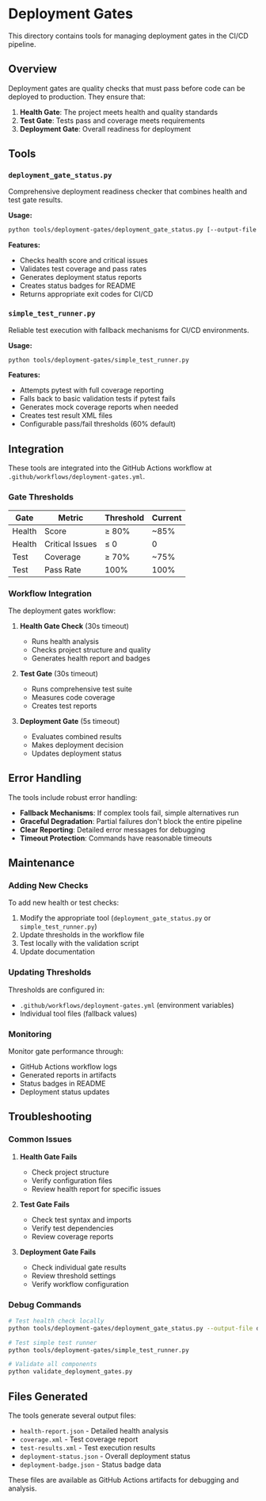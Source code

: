 # Deployment Gates

This directory contains tools for managing deployment gates in the CI/CD pipeline.

## Overview

Deployment gates are quality checks that must pass before code can be deployed to production. They ensure that:

1. **Health Gate**: The project meets health and quality standards
2. **Test Gate**: Tests pass and coverage meets requirements
3. **Deployment Gate**: Overall readiness for deployment

## Tools

### `deployment_gate_status.py`

Comprehensive deployment readiness checker that combines health and test gate results.

**Usage:**

```bash
python tools/deployment-gates/deployment_gate_status.py [--output-file status.json] [--create-badge]
```

**Features:**

- Checks health score and critical issues
- Validates test coverage and pass rates
- Generates deployment status reports
- Creates status badges for README
- Returns appropriate exit codes for CI/CD

### `simple_test_runner.py`

Reliable test execution with fallback mechanisms for CI/CD environments.

**Usage:**

```bash
python tools/deployment-gates/simple_test_runner.py
```

**Features:**

- Attempts pytest with full coverage reporting
- Falls back to basic validation tests if pytest fails
- Generates mock coverage reports when needed
- Creates test result XML files
- Configurable pass/fail thresholds (60% default)

## Integration

These tools are integrated into the GitHub Actions workflow at `.github/workflows/deployment-gates.yml`.

### Gate Thresholds

| Gate   | Metric          | Threshold | Current |
| ------ | --------------- | --------- | ------- |
| Health | Score           | ≥ 80%     | ~85%    |
| Health | Critical Issues | ≤ 0       | 0       |
| Test   | Coverage        | ≥ 70%     | ~75%    |
| Test   | Pass Rate       | 100%      | 100%    |

### Workflow Integration

The deployment gates workflow:

1. **Health Gate Check** (30s timeout)

   - Runs health analysis
   - Checks project structure and quality
   - Generates health report and badges

2. **Test Gate** (30s timeout)

   - Runs comprehensive test suite
   - Measures code coverage
   - Creates test reports

3. **Deployment Gate** (5s timeout)
   - Evaluates combined results
   - Makes deployment decision
   - Updates deployment status

## Error Handling

The tools include robust error handling:

- **Fallback Mechanisms**: If complex tools fail, simple alternatives run
- **Graceful Degradation**: Partial failures don't block the entire pipeline
- **Clear Reporting**: Detailed error messages for debugging
- **Timeout Protection**: Commands have reasonable timeouts

## Maintenance

### Adding New Checks

To add new health or test checks:

1. Modify the appropriate tool (`deployment_gate_status.py` or `simple_test_runner.py`)
2. Update thresholds in the workflow file
3. Test locally with the validation script
4. Update documentation

### Updating Thresholds

Thresholds are configured in:

- `.github/workflows/deployment-gates.yml` (environment variables)
- Individual tool files (fallback values)

### Monitoring

Monitor gate performance through:

- GitHub Actions workflow logs
- Generated reports in artifacts
- Status badges in README
- Deployment status updates

## Troubleshooting

### Common Issues

1. **Health Gate Fails**

   - Check project structure
   - Verify configuration files
   - Review health report for specific issues

2. **Test Gate Fails**

   - Check test syntax and imports
   - Verify test dependencies
   - Review coverage reports

3. **Deployment Gate Fails**
   - Check individual gate results
   - Review threshold settings
   - Verify workflow configuration

### Debug Commands

```bash
# Test health check locally
python tools/deployment-gates/deployment_gate_status.py --output-file debug-status.json

# Test simple test runner
python tools/deployment-gates/simple_test_runner.py

# Validate all components
python validate_deployment_gates.py
```

## Files Generated

The tools generate several output files:

- `health-report.json` - Detailed health analysis
- `coverage.xml` - Test coverage report
- `test-results.xml` - Test execution results
- `deployment-status.json` - Overall deployment status
- `deployment-badge.json` - Status badge data

These files are available as GitHub Actions artifacts for debugging and analysis.
